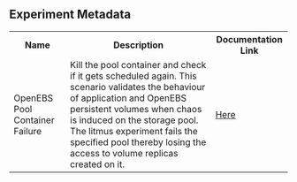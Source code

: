 ## Experiment Metadata

<table>
<tr>
<th> Name </th>
<th> Description </th>
<th> Documentation Link </th>
</tr>
<tr>
 <td> OpenEBS Pool Container Failure  </td>
 <td> Kill the pool container and check if it gets scheduled again. This scenario validates the behaviour of application and OpenEBS persistent volumes when chaos is induced on the storage pool. The litmus experiment fails the specified pool thereby losing the access to volume replicas created on it.
 </td>
 <td>  <a href="https://docs.litmuschaos.io/docs/openebs-pool-container-failure/"> Here </a> </td>
 </tr>
 </table>
 
